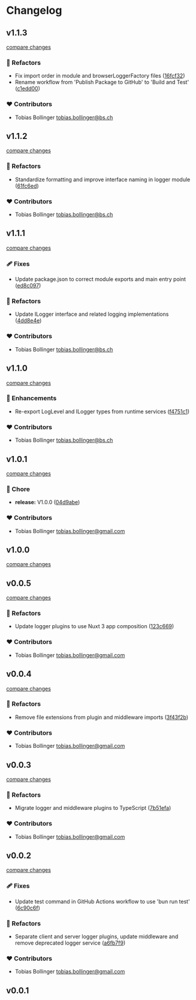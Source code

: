# Changelog
## v1.1.3

[compare changes](https://github.com/DCC-BS/logger.bs.js/compare/v1.1.2...v1.1.3)

### 💅 Refactors

- Fix import order in module and browserLoggerFactory files ([16fcf32](https://github.com/DCC-BS/logger.bs.js/commit/16fcf32))
- Rename workflow from 'Publish Package to GitHub' to 'Build and Test' ([c1edd00](https://github.com/DCC-BS/logger.bs.js/commit/c1edd00))

### ❤️ Contributors

- Tobias Bollinger <tobias.bollinger@bs.ch>

## v1.1.2

[compare changes](https://github.com/DCC-BS/logger.bs.js/compare/v1.1.1...v1.1.2)

### 💅 Refactors

- Standardize formatting and improve interface naming in logger module ([61fc6ed](https://github.com/DCC-BS/logger.bs.js/commit/61fc6ed))

### ❤️ Contributors

- Tobias Bollinger <tobias.bollinger@bs.ch>

## v1.1.1

[compare changes](https://github.com/DCC-BS/logger.bs.js/compare/v1.1.0...v1.1.1)

### 🩹 Fixes

- Update package.json to correct module exports and main entry point ([ed8c097](https://github.com/DCC-BS/logger.bs.js/commit/ed8c097))

### 💅 Refactors

- Update ILogger interface and related logging implementations ([4dd8e4e](https://github.com/DCC-BS/logger.bs.js/commit/4dd8e4e))

### ❤️ Contributors

- Tobias Bollinger <tobias.bollinger@bs.ch>

## v1.1.0

[compare changes](https://github.com/DCC-BS/logger.bs.js/compare/v1.0.1...v1.1.0)

### 🚀 Enhancements

- Re-export LogLevel and ILogger types from runtime services ([f4751c1](https://github.com/DCC-BS/logger.bs.js/commit/f4751c1))

### ❤️ Contributors

- Tobias Bollinger <tobias.bollinger@bs.ch>

## v1.0.1

[compare changes](https://github.com/DCC-BS/logger.bs.js/compare/v0.0.5...v1.0.1)

### 🏡 Chore

- **release:** V1.0.0 ([04d9abe](https://github.com/DCC-BS/logger.bs.js/commit/04d9abe))

### ❤️ Contributors

- Tobias Bollinger <tobias.bollinger@gmail.com>

## v1.0.0

[compare changes](https://github.com/DCC-BS/logger.bs.js/compare/v0.0.5...v1.0.0)

## v0.0.5

[compare changes](https://github.com/DCC-BS/logger.bs.js/compare/v0.0.4...v0.0.5)

### 💅 Refactors

- Update logger plugins to use Nuxt 3 app composition ([123c669](https://github.com/DCC-BS/logger.bs.js/commit/123c669))

### ❤️ Contributors

- Tobias Bollinger <tobias.bollinger@gmail.com>

## v0.0.4

[compare changes](https://github.com/DCC-BS/logger.bs.js/compare/v0.0.3...v0.0.4)

### 💅 Refactors

- Remove file extensions from plugin and middleware imports ([3f43f2b](https://github.com/DCC-BS/logger.bs.js/commit/3f43f2b))

### ❤️ Contributors

- Tobias Bollinger <tobias.bollinger@gmail.com>

## v0.0.3

[compare changes](https://github.com/DCC-BS/logger.bs.js/compare/v0.0.2...v0.0.3)

### 💅 Refactors

- Migrate logger and middleware plugins to TypeScript ([7b51efa](https://github.com/DCC-BS/logger.bs.js/commit/7b51efa))

### ❤️ Contributors

- Tobias Bollinger <tobias.bollinger@gmail.com>

## v0.0.2

[compare changes](https://github.com/DCC-BS/logger.bs.js/compare/v0.0.1...v0.0.2)

### 🩹 Fixes

- Update test command in GitHub Actions workflow to use 'bun run test' ([6c90c6f](https://github.com/DCC-BS/logger.bs.js/commit/6c90c6f))

### 💅 Refactors

- Separate client and server logger plugins, update middleware and remove deprecated logger service ([a6fb7f9](https://github.com/DCC-BS/logger.bs.js/commit/a6fb7f9))

### ❤️ Contributors

- Tobias Bollinger <tobias.bollinger@gmail.com>

## v0.0.1

